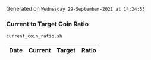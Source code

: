 Generated on `Wednesday 29-September-2021 at 14:24:53`

### Current to Target Coin Ratio
`current_coin_ratio.sh`

Date|Current|Target|Ratio
---|---|---|---
